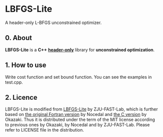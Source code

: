 # LBFGS-Lite
A header-only L-BFGS unconstrained optimizer.

## 0. About

__LBFGS-Lite__ is a __C++__ [__header-only__](https://en.wikipedia.org/wiki/Header-only) library for __unconstrained optimization__.

## 1. How to use

Write cost function and set bound function. You can see the examples in test.cpp.

## 2. Licence

LBFGS-Lite is modified from [LBFGS-Lite](https://github.com/ZJU-FAST-Lab/LBFGS-Lite) by ZJU-FAST-Lab, which is further based on [the original Fortran version](https://doi.org/10.1007/BF01589116) by Nocedal and [the C version](https://github.com/chokkan/liblbfgs) by Okazaki. Thus it is distributed under the term of the MIT license according to previous ones by Okazaki, by Nocedal and by ZJU-FAST-Lab. Please refer to LICENSE file in the distribution.
